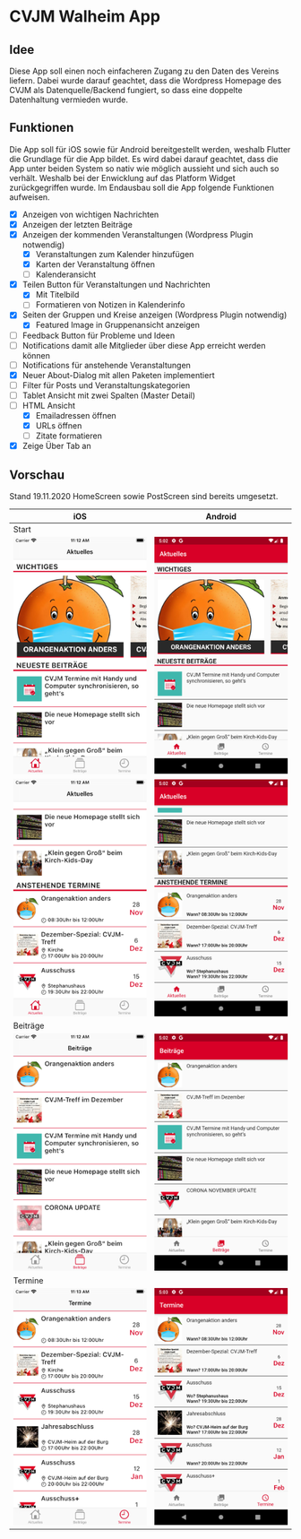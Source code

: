 # CVJM Walheim App

## Idee

Diese App soll einen noch einfacheren Zugang zu den Daten des Vereins liefern. Dabei wurde darauf geachtet, dass die Wordpress Homepage des CVJM als Datenquelle/Backend fungiert, so dass eine doppelte Datenhaltung vermieden wurde.

## Funktionen

Die App soll für iOS sowie für Android bereitgestellt werden, weshalb Flutter die Grundlage für die App bildet. Es wird dabei darauf geachtet, dass die App unter beiden System so nativ wie möglich aussieht und sich auch so verhält. Weshalb bei der Enwicklung auf das Platform Widget zurückgegriffen wurde.
Im Endausbau soll die App folgende Funktionen aufweisen.

- [x] Anzeigen von wichtigen Nachrichten
- [x] Anzeigen der letzten Beiträge
- [x] Anzeigen der kommenden Veranstaltungen (Wordpress Plugin notwendig)
  - [x] Veranstaltungen zum Kalender hinzufügen
  - [x] Karten der Veranstaltung öffnen
  - [ ] Kalenderansicht
- [x] Teilen Button für Veranstaltungen und Nachrichten
  - [x] Mit Titelbild
  - [ ] Formatieren von Notizen in Kalenderinfo
- [x] Seiten der Gruppen und Kreise anzeigen (Wordpress Plugin notwendig)
  - [x] Featured Image in Gruppenansicht anzeigen
- [ ] Feedback Button für Probleme und Ideen
- [ ] Notifications damit alle Mitglieder über diese App erreicht werden können
- [ ] Notifications für anstehende Veranstaltungen
- [x] Neuer About-Dialog mit allen Paketen implementiert
- [ ] Filter für Posts und Veranstaltungskategorien
- [ ] Tablet Ansicht mit zwei Spalten (Master Detail) 
- [ ] HTML Ansicht
  - [x] Emailadressen öffnen
  - [x] URLs öffnen
  - [ ] Zitate formatieren
- [x] Zeige Über Tab an

## Vorschau

Stand 19.11.2020 HomeScreen sowie PostScreen sind bereits umgesetzt.

| iOS                                    | Android                                        |
| -------------------------------------- | ---------------------------------------------- |
| Start                                  |
| ![iOS](images/Examples/ios/start.png)  | ![Android](images/Examples/android/start.png)  |
| ![iOS](images/Examples/ios/start2.png) | ![Android](images/Examples/android/start2.png) |
| Beiträge                               |
| ![iOS](images/Examples/ios/posts.png)  | ![Android](images/Examples/android/posts.png)  |
| Termine                                |
| ![iOS](images/Examples/ios/events.png) | ![Android](images/Examples/android/events.png) |

